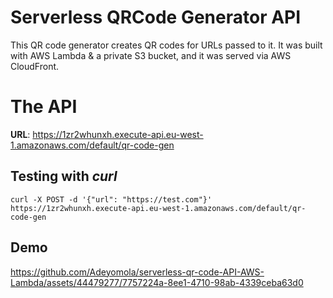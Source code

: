 # Serverless QRCode Generator API

This QR code generator creates QR codes for URLs passed to it. It was built with AWS Lambda & a private S3 bucket, and it was served via AWS CloudFront.

# The API

**URL**: https://1zr2whunxh.execute-api.eu-west-1.amazonaws.com/default/qr-code-gen

## Testing with _curl_

```curl -X POST -d '{"url": "https://test.com"}' https://1zr2whunxh.execute-api.eu-west-1.amazonaws.com/default/qr-code-gen```

## Demo

https://github.com/Adeyomola/serverless-qr-code-API-AWS-Lambda/assets/44479277/7757224a-8ee1-4710-98ab-4339ceba63d0

